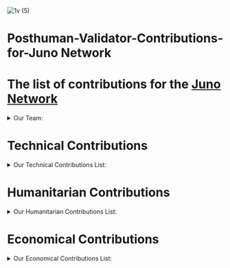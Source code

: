 ![1v (5)](https://user-images.githubusercontent.com/92199696/222923113-c6747d9f-e41e-47ed-ad5f-b8314b45243a.png)
<br/>
# Posthuman-Validator-Contributions-for-Juno Network

# The list of contributions for the [Juno Network](https://www.junonetwork.io)

<details>
  <summary>Our Team:</summary>

- [Vladimir Ponmimajushij Competencies](https://github.com/Antropocosmist/my_competencies)
- [Vladimir Synthetic Competencies](https://www.instagram.com/synth_etic_/)
- [Valentin Medniyy Competencies](https://github.com/Medniyy)
- [Eugeniy Yakovishin Competencies](https://github.com/evgen3000)
- [Danil Milyutin Competencies](https://github.com/danilmilyutin)
</details>

# Technical Contributions

<details>
  <summary>Our Technical Contributions List:</summary>

### We're validating [Juno Network](https://www.mintscan.io/juno/validators/junovaloper1e8238v24qccht9mqc2w0r4luq462yxttjzn7qt)
### IBC-Relayers with Juno Network
[Relayer Link](https://www.mintscan.io/juno/account/juno1kmh5nvfrsatc3v7ssgszzrlxsdz7f3czmdu5wj)
- chihuahua
- omniflix
- sifchain
- fetchai
- osmosis
- g-bridge
### We've launched our $PHMN token on Juno Network <br/>
| [Tokenomics ENG](https://antropocosmist.medium.com/phmn-tokenomics-f3b7116331e6) | [Tokenomics RU](https://antropocosmist.medium.com/phmn-tokenomics-rus-67e9eba6bd94) | [FAQ ENG](https://antropocosmist.medium.com/phmn-faq-ca65522b5c8d) | [FAQ RU](https://antropocosmist.medium.com/phmn-faq-rus-3512227b7443) | [Token Info Mintscan](https://www.mintscan.io/juno/wasm/contract/juno1rws84uz7969aaa7pej303udhlkt3j9ca0l3egpcae98jwak9quzq8szn2l) | [Liquidity Pool JunoSwap](https://junoswap.com/pools/JUNO-PHMN)| [PHMN RU AMA](https://www.youtube.com/watch?v=-RI1eD2zjng&t=1s) | [PHMN ENG AMA](https://www.youtube.com/watch?v=0lzDFbjK-ik&t=3s)| [Liquidity Adding Process Video](https://www.youtube.com/watch?v=1AU-qurmsoU)| 

### We've launched our own DAS (Decentralized Autonomous Synchronization) on [DAODAO](https://daodao.zone/dao/juno1h5ex5dn62arjwvwkh88r475dap8qppmmec4sgxzmtdn5tnmke3lqwpplgg)<br/>
[DAS Medium Doc](https://antropocosmist.medium.com/posthuman-das-is-created-578253c8e226) | [DAS AMA ENG](https://www.youtube.com/watch?v=HF-8gEocZ7o&t=11s) | [DAS AMA RU](https://www.youtube.com/watch?v=-RI1eD2zjng&t=1s) | 

### We working on [Sputnik Network](https://sputnik.exchange/), and we added $JUNO to https://t.me/SputnikPriceBot
### We added $JUNO to [Sputnik Exchange](https://sputnik.exchange/) and to [Sputnik Network](https://t.me/SputnikNetworkBot)
Now users can send tips with $JUNO in Twitter and Telegram, and also p2p-exchange $JUNO directly in Telegram! <br/>
- [Twitter Announcement 1](https://twitter.com/SputnikNetwork/status/1445420421172678657)
- [Twitter Announcement 2](https://twitter.com/SputnikNetwork/status/1451330370801213441)  
</details>
  
# Humanitarian Contributions

<details>
  <summary>Our Humanitarian Contributions List:</summary>

## Videos, where Juno Network is mentioned
- [Smart contracts and bureaucracy: how to save time and nerves?](https://youtu.be/ucCIx_AsbRs) <br/>
- [How to get cryptocurrency for free](https://youtu.be/4q6GpcctvcU) <br/>
- [How to create your own tokens?](https://youtu.be/whXfUYytE34) <br/>  
- [The best blockchain projects on Cosmos. Part 1](https://youtu.be/3YFKDHx-is4) <br/>
- [What is Gas and Fee in blockchain?](https://youtu.be/EEhzzY7mHgM) <br/>
- [How to use JunoSwap DEX](https://www.youtube.com/watch?v=4bL8m9mq1d4&list=PLgQFzABJoJYweJqPzI1oXcp8CN2K_Pxwq&index=14) <br/>
- [How to delegate Juno with Keplr Mobile](https://youtu.be/UrN_svxHaXI)
- [How to use HOWL Testnet](https://www.youtube.com/watch?v=idGK8Surv20)
- [HOWL, Hopers mentioned](https://twitter.com/ZametkiHodlera/status/1623342296359116800)
- [Best Cosmos DEX/Curve on Cosmos/Complete guide on WYND DAO DEX](https://www.youtube.com/watch?v=P05VjwpzZD0&t=4s&ab_channel=CRYPTOBASE)
- [How to use DAODAO](https://www.youtube.com/watch?v=4zyJuGFn-mQ&ab_channel=CRYPTOBASE)
- [Interview with Keyne from CAC OTC on Juno](https://youtu.be/ElZ-OBekWPE?t=363)

### Also we have a weekly community audio/video chats with 59+ videos where we speak about Cosmos Ecosystem Projects and also spread the word about Juno and Juno related projects! 

[==>Go to playlist<==](https://youtube.com/playlist?list=PLgQFzABJoJYx-lwnvZwKjDqsDxiccjP-G)

### Cosmos Academy in Russian 10 lessons for new users! 

[==>Go to playlist<==](https://www.youtube.com/playlist?list=PLgQFzABJoJYwqcsFHZx0icgcYOZRgao3d)

## Articles/Documentation/Translation about Juno Network in Russian

- [HackJuno — Cоздавай, Cтрой, Выигрывай!](https://antropocosmist.medium.com/hackjuno-ru-42e53ec0cc78)
- [Juno Multiverse Translation](https://medium.com/p/a87c86f6abf6)
- [Raw fairdrop details translation](https://medium.com/@Medniyy/raw-fairdrop-ru-bbe9e4ef8318)
- [Juno Lupercalia Update](https://medium.com/@Medniyy/обновление-junø-lupercalia-1e7b872bc196)
- [RAW blackpapaer translation](https://medium.com/@Medniyy/blackpaper-нативного-токена-junoswap-raw-5d874d0b2bb2)
- [Moneta Hacks translation](https://medium.com/@Medniyy/moneta-hacks-открывая-инновации-на-совместимой-сети-смарт-контрактов-junø-9ac7426808be)
- [PHMN first snapshot info](https://antropocosmist.medium.com/phmn-first-snapshot-rus-40cf291668e8)
- [PHMN FAQ RU](https://antropocosmist.medium.com/phmn-faq-rus-3512227b7443)
- [PHMN Tokenomics RU](https://antropocosmist.medium.com/phmn-tokenomics-rus-67e9eba6bd94)
- [Moneta upgrade translation](https://telegra.ph/Obnovlenie-Moneta-Jun%C3%B8-10-12)
- [Juno Tokenomics Translation](https://telegra.ph/Tokenomika-i-primenenie-Jun%C3%B8Pervyj-v-mire-polnostyu-sovmestimyj-blokchejn-smart-kontraktov-10-04)

## Articles/Documentation/Translation about Juno Network in English

- [Juno Network: How to add Juno-testnet to Keplr and get test-$JUNO](https://antropocosmist.medium.com/juno-testnet-guide-6269baa3fc05)
- [How to send magic tx for PHMN Stakedrop](https://medium.com/@Medniyy/how-to-send-magic-tx-for-phmn-stakedrop-participation-5a5914ed7aea)
- [POSTHUMAN DAS is created](https://antropocosmist.medium.com/posthuman-das-is-created-578253c8e226)
- [What will be if u delegate $300 to POSTHUMAN](https://antropocosmist.medium.com/what-will-be-if-you-delegate-300-to-posthuman-209e05b0e9c0)
- [How to send magic tx for PHMN stakedrop 2](https://antropocosmist.medium.com/how-to-send-magic-transaction-to-claim-phmn-stakedrop-e98e4b5711c5)
- [PHMN first snapshot info eng](https://antropocosmist.medium.com/phmn-first-snapshot-9327ed45cd42)
- [PHMN FAQ ENG](https://antropocosmist.medium.com/phmn-faq-ca65522b5c8d)
- [PHMN Tokenomics ENG](https://antropocosmist.medium.com/phmn-tokenomics-f3b7116331e6)

## Community Development
- [Russian-speaking Juno Community](https://t.me/juno_ru) <br/>
- [Wynd Trading Group and other Cosmos DEXes](https://t.me/Osmosis_ru) <br/>
- [WYND Russian Speaking Community](https://t.me/WYNDRU)

## Spreading of Information (not full list, only examples) - more information at [Cosmos Ecosystem Twitter](https://twitter.com/CosmosEcosystem)
- [Juno Weekly 1](https://twitter.com/CosmosEcosystem/status/1557762134062276608) <br/>
- [Juno Weekly 2](https://twitter.com/CosmosEcosystem/status/1501287295957229573) <br/>
- [Juno Weekly 3](https://twitter.com/CosmosEcosystem/status/1534616772237836290) <br/>
- [Juno Weekly 4](https://twitter.com/CosmosEcosystem/status/1542194652782235651) <br/>
- [Juno Weekly 5](https://twitter.com/CosmosEcosystem/status/1493599389457207306) <br/>
- [Juno Weekly 6](https://twitter.com/CosmosEcosystem/status/1546194990849826816) <br/>
- [One year of Juno Recap](https://twitter.com/CosmosEcosystem/status/1584624212962312193) <br/>
![image](https://user-images.githubusercontent.com/92199696/200621660-10a1ed2c-863a-4397-8327-971a2229c0c0.png) <br/>

  
<details>
  <summary>Full List Here:</summary>

## COSMOS NEWS 

![image](https://user-images.githubusercontent.com/92199696/187020324-317c896b-9c85-4529-934d-d88d375394cb.png) <br/>

### Weekly News with Juno Mentioned

- [13 NOV 2021](https://twitter.com/CosmosEcosystem/status/1459241853648347148?t=ju3fNfv7PMzxpXO1bqzbug&s=19)
- [19 NOV 2021](https://twitter.com/CosmosEcosystem/status/1461720436841058318?t=y3TVo16nSSZTBqQL8AOjjg&s=19)
- [26 NOV 2021](https://twitter.com/CosmosEcosystem/status/1464298546711175181?t=XZGhji7alEi0Cq7FtdubKg&s=19)
- [04 DEC 2021](https://twitter.com/CosmosEcosystem/status/1466853702355066892?t=sVMZPTD9TuBt9yY56h5Q2g&s=19)
- [10 DEC 2021](https://twitter.com/CosmosEcosystem/status/1469367168806567939?t=NDGLY1nCi4uUPXXOL85cAQ&s=19)
- [17 DEC 2021](https://twitter.com/CosmosEcosystem/status/1471901756569305097?t=3NaJLMNtC5n_Sl4mCcmuqQ&s=19)
- [24 DEC 2021](https://twitter.com/CosmosEcosystem/status/1474449617777565698?s=19)
- [14 JAN 2022](https://twitter.com/CosmosEcosystem/status/1482022751695249412?t=3ttzYv1RdDoXRi1QQAGrug&s=19)
- [29 JAN 2022](https://twitter.com/CosmosEcosystem/status/1484649432050249735?t=kx711RWfN_hHVG9GwUh8wg&s=19)
- [11 FEB 2022](https://twitter.com/CosmosEcosystem/status/1492208935415201792?t=BVYRteFQkxVdRPuhZzAh2A&s=19)
- [18 FEB 2022](https://twitter.com/CosmosEcosystem/status/1494745556207423498?t=lGSt8W7sHUpdwvuU3WEdxQ&s=19)
- [18 MARCH 2022](https://twitter.com/CosmosEcosystem/status/1504796967028801541?t=g0MPWjT-Bl1xs0bw_5bc4A&s=19)
- [26 MARCH 2022](https://twitter.com/CosmosEcosystem/status/1507456017440952327?t=BhjQ3T62cjsvd4Wy2Zegkg&s=19)
- [16 APRL 2022](https://twitter.com/CosmosEcosystem/status/1515350571162742799?t=cPmDChzurHATYAiucgah_Q&s=19)
- [07 MAY 2022](https://twitter.com/CosmosEcosystem/status/1522652646645063680?t=9b_yPYcfi7heT61tO89lwA&s=19)
- [13 MAY 2022](https://twitter.com/CosmosEcosystem/status/1525170805566578688?t=Q2ioTBI_NzGNJggIGRJKxQ&s=19)
- [21 MAY 2022](https://twitter.com/CosmosEcosystem/status/1527729803079589889?t=0kPmV_a54u_Azzhvmrd_nA&s=19)
- [27 MAY 2022](https://twitter.com/CosmosEcosystem/status/1530258472830394368?t=NNzZZpTXhjG9SUTQVHrX0Q&s=19)
- [04 JUNE 2022](https://twitter.com/CosmosEcosystem/status/1532800528421462016?t=KIDElRP3HHLHzMR0RDRk0g&s=19)
- [10 JUNE 2022](https://twitter.com/CosmosEcosystem/status/1535327662339661824?t=vMdVZcEpsJwvDo6aYTpNHA&s=19)
- [18 JUNE 2022](https://twitter.com/CosmosEcosystem/status/1538182126331371521?t=McgvcOK2p5B_bFV2G8uSlQ&s=19)
- [02 JULY 2022](https://twitter.com/CosmosEcosystem/status/1543282585442422786?t=hUCnSMUc_vWy2xek2pqNLQ&s=19)
- [09 JULY 2022](https://twitter.com/CosmosEcosystem/status/1545811903926132740?t=GOx1Ekd46yyq2iab8EOuXg&s=19)
- [16 JULY 2022](https://twitter.com/CosmosEcosystem/status/1548334569128017922?t=SRVgy7X8q8RNXLdcGvdthg&s=19)
- [25 JULY 2022](https://twitter.com/CosmosEcosystem/status/1551287130357383176?t=vAJPrzNLoHdLxzGAVXp8_w&s=19)
- [07 AUG 2022](https://twitter.com/CosmosEcosystem/status/1556023744338038784?t=y0Bc2GsVO2rMdJPvIiQWiA&s=19)
- [13 AUG 2022](https://twitter.com/CosmosEcosystem/status/1558344736515170304)
- [26 AUG 2022](https://twitter.com/CosmosEcosystem/status/1563142268445687809)
- [02 SEPT 2022](https://twitter.com/CosmosEcosystem/status/1565723772421799938)
- [17 SEPT 2022](https://twitter.com/CosmosEcosystem/status/1571152597226258437)
- [07 OCT 2022](https://twitter.com/CosmosEcosystem/status/1578427122296578053)
- [14 OCT 2022](https://twitter.com/CosmosEcosystem/status/1580959673716310025)
- [21 OCT 2022](https://twitter.com/CosmosEcosystem/status/1583556576073289728)
- [29 OCT 2022](https://twitter.com/CosmosEcosystem/status/1586351868414132225)
- [04 NOV 2022](https://twitter.com/CosmosEcosystem/status/1588563220091977728)
- [19 NOV 2022](https://twitter.com/CosmosEcosystem/status/1593650869735759879)
- [26 NOV 2022](https://twitter.com/CosmosEcosystem/status/1596206565169954816)
- [03 DEC 2022](https://twitter.com/CosmosEcosystem/status/1598729419765342209)
- [10 DEC 2022](https://twitter.com/CosmosEcosystem/status/1601609883937558530)
- [18 DEC 2022](https://twitter.com/CosmosEcosystem/status/1604165494025891840)
- [21 JAN 2023](https://twitter.com/CosmosEcosystem/status/1616482163385593856)
- [28 JAN 2023](https://twitter.com/CosmosEcosystem/status/1619349327398473729)
- [4 FEB 2023](https://twitter.com/CosmosEcosystem/status/1621585620035305478)
- [25 FEB 2023](https://twitter.com/CosmosEcosystem/status/1629196599271346179)


## ABOUT JUNO

![image](https://user-images.githubusercontent.com/92199696/187020278-ca1487fd-3499-4e66-bfcf-0089ede52478.png) <br/>

### Juno Weekly, Guides, Explanations etc. 

- [21 JULY 2021](https://twitter.com/CosmosEcosystem/status/1417586147715424260?t=EBot77tUhl2Jrda-qxha9A&s=19)
- [28 OCT 2021](https://twitter.com/CosmosEcosystem/status/1453798686350352397?t=jKjaX6WEUA5PzQNRKJZXvg&s=19)
- [08 NOV 2021](https://twitter.com/CosmosEcosystem/status/1457424400127508488?t=N-ISntbpkieaSY4QuZeEWA&s=19)
- [08 NOV 2021](https://twitter.com/CosmosEcosystem/status/1457684726186233859?t=A-Uh-f91X6hdEmRE3d3cNw&s=19)
- [22 NOV 2021](https://twitter.com/CosmosEcosystem/status/1462797648902168578?t=FxQ2MnSAr4wQ5ng-2Q_ppA&s=19)
- [05 DEC 2021](https://twitter.com/CosmosEcosystem/status/1467568377937989647?t=Aw8JnTjqWxUrPQNfowwt3A&s=19)
- [13 DEC 2021](https://twitter.com/CosmosEcosystem/status/1470437897169948673?t=nxxPRjsAn4e8VGwRUY6_OQ&s=19)
- [16 DEC 2021](https://twitter.com/CosmosEcosystem/status/1471393166356094976?t=gRnuf69-veQpPVVXRTq_bg&s=19)
- [23 DEC 2021](https://twitter.com/CosmosEcosystem/status/1474035587019587589?t=lniFPCEmdIZrYCQBpLT2dg&s=19)
- [27 DEC 2021](https://twitter.com/CosmosEcosystem/status/1475492838603382791?s=19)
- [11 JAN 2022](https://twitter.com/CosmosEcosystem/status/1480852667710771201?s=19)
- [14 JAN 2022](https://twitter.com/CosmosEcosystem/status/1481979733080526852?t=2Su1rTOOTmfBBg8pLDFUYw&s=19)
- [12 FEB 2022](https://twitter.com/CosmosEcosystem/status/1492477747163275269?t=GCNImlGkmWONT618zka12w&s=19)
- [15 FEB 2022](https://twitter.com/CosmosEcosystem/status/1493599389457207306?t=KkpBCEdnE54pIo-ihB4HaQ&s=19)
- [09 MARCH 2022](https://twitter.com/CosmosEcosystem/status/1501287295957229573?t=6k_so9T9vB_xN7RXgS8KkA&s=19)
- [15 MARCH 2022](https://twitter.com/CosmosEcosystem/status/1503683038676500480?t=SPC47GaCEFNxCBECopEPMw&s=19)
- [07 APRL 2022](https://twitter.com/CosmosEcosystem/status/1511990203564670978?t=ynZTstLCKA8yAVZjWKDWbQ&s=19)
- [29 APRL 2022](https://twitter.com/CosmosEcosystem/status/1520069228824608770?t=FWdmI-5VpfvtKL66sgEuXg&s=19)
- [10 MAY 2022](https://twitter.com/CosmosEcosystem/status/1524072230816296962?t=wQmlHPTzffBZ8THuU1TxtQ&s=19)
- [28 MAY 2022](https://twitter.com/CosmosEcosystem/status/1530617771855335425?t=pCD0hDdMOxCl8diBhnxvCw&s=19)
- [09 JUNE 2022](https://twitter.com/CosmosEcosystem/status/1534616772237836290?t=yM7i0jq9iNAMI3LOdxUtow&s=19)
- [29 JUNE 2022](https://twitter.com/CosmosEcosystem/status/1542194652782235651?t=gAHPHGFjA0qN4LifAoVFBw&s=19)
- [05 JULY 2022](https://twitter.com/CosmosEcosystem/status/1544248058984255490?t=wbUaVNFRlFqo4T1nfCUyWg&s=19)
- [10 JULY 2022](https://twitter.com/CosmosEcosystem/status/1546194990849826816?t=HM2CHpR0ulQs9Iz89hfgIg&s=19)
- [19 JULY 2022](https://twitter.com/CosmosEcosystem/status/1549462096567582725?t=-dO98PbqLp3Y0gawJoqzCA&s=19)
- [03 SEPT 2022](https://twitter.com/CosmosEcosystem/status/1565969099099983873)
- [12 SEPT 2022](https://twitter.com/CosmosEcosystem/status/1569326676139560960)
- [13 SEPT 2022 ECOSYSTEM OVERVIEW](https://twitter.com/CosmosEcosystem/status/1569761531130167298)
- [19 SEPT 2022](https://twitter.com/CosmosEcosystem/status/1571920782154170369)
- [26 SEPT 2022](https://twitter.com/CosmosEcosystem/status/1574433288499798016)
- [03 OCT 2022](https://twitter.com/CosmosEcosystem/status/1576905272643055617)
- [10 OCT 2022](https://twitter.com/CosmosEcosystem/status/1579461714630021120)
- [17 OCT 2022](https://twitter.com/CosmosEcosystem/status/1582026252998672384)
- [31 OCT 2022](https://twitter.com/CosmosEcosystem/status/1587141579503898624)
- [08 NOV 2022](https://twitter.com/CosmosEcosystem/status/1590008529917992960)
- [14 NOV 2022](https://twitter.com/CosmosEcosystem/status/1592190387351089155)
- [29 NOV 2022](https://twitter.com/CosmosEcosystem/status/1597286272338300929)
- [20 DEC 2022](https://twitter.com/CosmosEcosystem/status/1604886416852660225)
- [9 JAN 2023](https://twitter.com/CosmosEcosystem/status/1612467814807506946)
- [14 JAN 2023](https://twitter.com/CosmosEcosystem/status/1613948878499491840)
- [16 JAN 2023](https://twitter.com/CosmosEcosystem/status/1615011868166467590)
- [16 JAN 2023](https://twitter.com/CosmosEcosystem/status/1615280942846967815)
- [30 JAN 2023](https://twitter.com/CosmosEcosystem/status/1620082170638520320)
- [5 FEB 2023](https://twitter.com/CosmosEcosystem/status/1622275343834050560)
- [27 FEB 2023](https://twitter.com/CosmosEcosystem/status/1630231765292920838)



## JUNO MENTIONED

![image](https://user-images.githubusercontent.com/92199696/187020298-eee14e42-ae14-4112-9e06-68153db10dff.png) <br/>

### Threads,tweets, memes etc. 

- [05 NOV 2021](https://twitter.com/CosmosEcosystem/status/1456692392204062725?t=Q1tp7ep10xvhZNe_x2AJcw&s=19)
- [24 DEC 2021](https://twitter.com/CosmosEcosystem/status/1474294220840222720?t=BFaU6QBToJtb-FDSIqIN2g&s=19)
- [11 JAN 2022](https://twitter.com/CosmosEcosystem/status/1480935384792055812?t=uMPVvpMJrdL37WpheYdebA&s=19)
- [11 JAN 2022](https://twitter.com/CosmosEcosystem/status/1480935384792055812?t=B6bDX-Ig4nuIvnRf8ymazQ&s=19)
- [30 JAN 2022](https://twitter.com/CosmosEcosystem/status/1487754296011763720?t=hcB3IXiUCBC7q7X2is2YSw&s=19)
- [04 FEB 2022](https://twitter.com/CosmosEcosystem/status/1489590146316095492?t=0cwbOJK5Q3rmPBpSopMNTQ&s=19)
- [05 FEB 2022](https://twitter.com/CosmosEcosystem/status/1489877080917614593?t=r3nQ0eR2HbYRxwz3B_pXDw&s=19)
- [22 APRL 2022](https://twitter.com/CosmosEcosystem/status/1517552252348678144?t=DghBJMQIyUI6D53LF9MYuA&s=19)
- [31 AUG 2022](https://twitter.com/CosmosEcosystem/status/1564992639598051330)
- [15 OCT 2022](https://twitter.com/CosmosEcosystem/status/1581315399051714560)
- [25 OCT 2022](https://twitter.com/CosmosEcosystem/status/1584958642800902144)
- [30 OCT 2022](https://twitter.com/CosmosEcosystem/status/1586710255957786624)
- [10 NOV 2022](https://twitter.com/CosmosEcosystem/status/1590416012377493505)
- [16 NOV 2022](https://twitter.com/CosmosEcosystem/status/1592760298435645440)
- [24 NOV 2022](https://twitter.com/CosmosEcosystem/status/1595815898899656704)
- [2 DEC 2022](https://twitter.com/CosmosEcosystem/status/1598502576789815296)
- [5 DEC 2022](https://twitter.com/CosmosEcosystem/status/1606263210536992771)
- [8 JAN 2023](https://twitter.com/CosmosEcosystem/status/1611772150721175552)
- [11 JAN 2023](https://twitter.com/CosmosEcosystem/status/1613162334532534273)
- [16 JAN 2023](https://twitter.com/CosmosEcosystem/status/1614930220754292737)
- [17 JAN 2023](https://twitter.com/CosmosEcosystem/status/1615366033795170306)
- [18 JAN 2023](https://twitter.com/CosmosEcosystem/status/1616060265711407104)
- [28 JAN 2023](https://twitter.com/CosmosEcosystem/status/1619334484020822016)
- [30 JAN 2023](https://twitter.com/CosmosEcosystem/status/1620050041129025536)
- [30 JAN 2023](https://twitter.com/CosmosEcosystem/status/1620044652643753986)
- [1 FEB 2023](https://twitter.com/CosmosEcosystem/status/1620754265831800833)
- [8 FEB 2023](https://twitter.com/CosmosEcosystem/status/1623327571214757888)
- [2 MAR 2023](https://twitter.com/CosmosEcosystem/status/1631336658724589568)

</details>
</details>


# Economical Contributions

<details>
  <summary>Our Economical Contributions List:</summary>

## We convert 20% of income from all validated networks into $JUNO
- [POSTHUMAN add 20% of income to LP JUNO PHMN](https://youtu.be/1AU-qurmsoU) <br/>

## We don't sell WYND tokens and lock liquidy and have pool on them
- [POSTHUMAN lock LP tokens on 42 days](https://twitter.com/POSTHUMAN_DVS/status/1631038131699871745)
- [POSTHUMAN lock WYND tokens on 730 days](https://twitter.com/POSTHUMAN_DVS/status/1630189985751085056)

</details>

